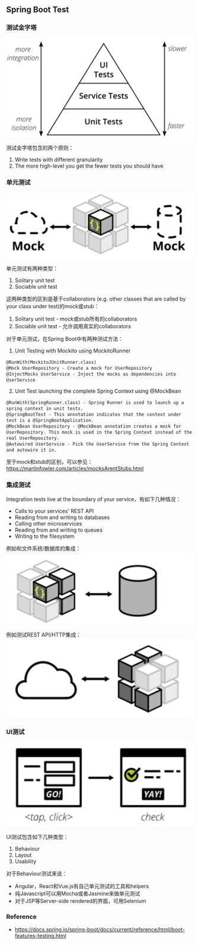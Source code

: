 ## Spring Boot Test

### 测试金字塔

![pyramid](./pix/pyramid.png)

测试金字塔包含的两个原则：
1. Write tests with different granularity
2. The more high-level you get the fewer tests you should have

### 单元测试

![unit-test](./pix/unit-test.png)

单元测试有两种类型：
1. Solitary unit test
2. Sociable unit test

这两种类型的区别是基于collaborators (e.g. other classes that are called by your class under test)的mock或stub：
1. Solitary unit test - mock或stub所有的collaborators
2. Sociable unit test - 允许调用真实的collaborators

对于单元测试，在Spring Boot中有两种测试方法：

1. Unit Testing with Mockito using MockitoRunner
```
@RunWith(MockitoJUnitRunner.class)
@Mock UserRepository - Create a mock for UserRepository
@InjectMocks UserService - Inject the mocks as dependencies into UserService
```

2. Unit Test launching the complete Spring Context using @MockBean
```
@RunWith(SpringRunner.class) - Spring Runner is used to launch up a spring context in unit tests.
@SpringBootTest - This annotation indicates that the context under test is a @SpringBootApplication.
@MockBean UserRepository - @MockBean annotation creates a mock for UserRepository. This mock is used in the Spring Context instead of the real UserRepository.
@Autowired UserService - Pick the UserService from the Spring Context and autowire it in.
```

至于mock和stub的区别，可以参见：https://martinfowler.com/articles/mocksArentStubs.html

### 集成测试

Integration tests live at the boundary of your service，有如下几种情况：

* Calls to your services' REST API
* Reading from and writing to databases
* Calling other microservices
* Reading from and writing to queues
* Writing to the filesystem

例如和文件系统/数据库的集成：
![db](./pix/db.png)

例如测试REST API/HTTP集成：
![http](./pix/http.png)

### UI测试

![ui](./pix/ui.png)

UI测试包含如下几种类型：
1. Behaviour
2. Layout
3. Usability


对于Behaviour测试来说：
* Angular，React和Vue.js有自己单元测试的工具和helpers
* 纯Javascript可以用Mocha或者Jasmine来做单元测试
* 对于JSP等Server-side rendered的界面，可用Selenium

### Reference

* https://docs.spring.io/spring-boot/docs/current/reference/html/boot-features-testing.html